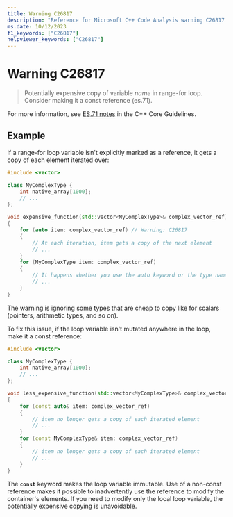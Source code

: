 ```yaml
---
title: Warning C26817
description: "Reference for Microsoft C++ Code Analysis warning C26817 in Visual Studio."
ms.date: 10/12/2023
f1_keywords: ["C26817"]
helpviewer_keywords: ["C26817"]
---
```

# Warning C26817

> Potentially expensive copy of variable *name* in range-for loop. Consider making it a const reference (es.71).

For more information, see [ES.71 notes](https://isocpp.github.io/CppCoreGuidelines/CppCoreGuidelines#Res-for-range) in the C++ Core Guidelines.

## Example

If a range-for loop variable isn't explicitly marked as a reference, it gets a copy of each element iterated over:

```cpp
#include <vector>

class MyComplexType {
    int native_array[1000];
    // ...
};

void expensive_function(std::vector<MyComplexType>& complex_vector_ref)
{
    for (auto item: complex_vector_ref) // Warning: C26817
    {
        // At each iteration, item gets a copy of the next element
        // ...
    }
    for (MyComplexType item: complex_vector_ref)
    {
        // It happens whether you use the auto keyword or the type name
        // ...
    }
}
```

The warning is ignoring some types that are cheap to copy like for scalars (pointers, arithmetic types, and so on).

To fix this issue, if the loop variable isn't mutated anywhere in the loop, make it a const reference:

```cpp
#include <vector>

class MyComplexType {
    int native_array[1000];
    // ...
};

void less_expensive_function(std::vector<MyComplexType>& complex_vector_ref)
{
    for (const auto& item: complex_vector_ref)
    {
        // item no longer gets a copy of each iterated element
        // ...
    }
    for (const MyComplexType& item: complex_vector_ref)
    {
        // item no longer gets a copy of each iterated element
        // ...
    }
}
```

The **`const`** keyword makes the loop variable immutable. Use of a non-const reference makes it possible to inadvertently use the reference to modify the container's elements. If you need to modify only the local loop variable, the potentially expensive copying is unavoidable.
